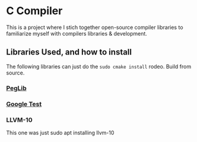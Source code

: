 # C Compiler

This is a project where I stich together open-source compiler libraries to familiarize myself with compilers libraries & development.

## Libraries Used, and how to install

The following libraries can just do the `sudo cmake install` rodeo. Build from source.

### [PegLib](https://github.com/yhirose/cpp-peglib)

### [Google Test](https://github.com/google/googletest)

### LLVM-10

This one was just sudo apt installing llvm-10